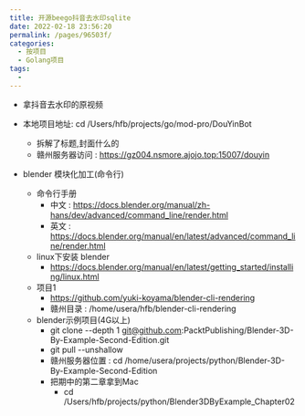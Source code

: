 ```yaml
---
title: 开源beego抖音去水印sqlite
date: 2022-02-18 23:56:20
permalink: /pages/96503f/
categories:
  - 按项目
  - Golang项目
tags:
  - 
---
```


* 拿抖音去水印的原视频
* 本地项目地址: cd /Users/hfb/projects/go/mod-pro/DouYinBot
  * 拆解了标题,封面什么的
  * 赣州服务器访问 : https://gz004.nsmore.ajojo.top:15007/douyin


* blender 模块化加工(命令行)
  * 命令行手册
    * 中文 : https://docs.blender.org/manual/zh-hans/dev/advanced/command_line/render.html
    * 英文 : https://docs.blender.org/manual/en/latest/advanced/command_line/render.html
  * linux下安装 blender
    * https://docs.blender.org/manual/en/latest/getting_started/installing/linux.html
  * 项目1
    * https://github.com/yuki-koyama/blender-cli-rendering
    * 赣州目录 : /home/usera/hfb/blender-cli-rendering
  * blender示例项目(4G以上)
    * git clone --depth 1 git@github.com:PacktPublishing/Blender-3D-By-Example-Second-Edition.git
    * git pull --unshallow
    * 赣州服务器位置 : cd /home/usera/projects/python/Blender-3D-By-Example-Second-Edition
    * 把期中的第二章拿到Mac
      * cd /Users/hfb/projects/python/Blender3DByExample_Chapter02




